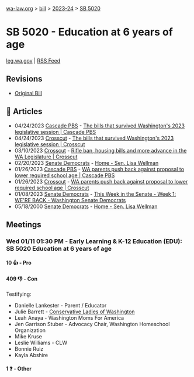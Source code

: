 [wa-law.org](/) > [bill](/bill/) > [2023-24](/bill/2023-24/) > [SB 5020](/bill/2023-24/sb/5020/)

# SB 5020 - Education at 6 years of age
[leg.wa.gov](https://app.leg.wa.gov/billsummary?BillNumber=5020&Year=2023&Initiative=false) | [RSS Feed](./rss.xml)

## Revisions
* [Original Bill](1/)

## 📰 Articles
* 04/24/2023 [Cascade PBS](/org/cascade_pbs/) - [The bills that survived Washington's 2023 legislative session | Cascade PBS](https://www.cascadepbs.org/politics/2023/04/bills-survived-washingtons-2023-legislative-session/#:~:text=Senate%20Bill%205020)
* 04/24/2023 [Crosscut](/org/crosscut/) - [The bills that survived Washington's 2023 legislative session | Crosscut](https://crosscut.com/politics/2023/04/bills-survived-washingtons-2023-legislative-session#:~:text=Senate%20Bill%205020)
* 03/10/2023 [Crosscut](/org/crosscut/) - [Rifle ban, housing bills and more advance in the WA Legislature | Crosscut](https://crosscut.com/politics/2023/03/rifle-ban-housing-bills-and-more-advance-wa-legislature#:~:text=Senate%20Bill%205020)
* 02/20/2023 [Senate Democrats](/org/senate_democrats/) - [Home - Sen. Lisa Wellman](https://senatedemocrats.wa.gov/blog/team_members/sen-lisa-wellman/#:~:text=A%20bill)
* 01/26/2023 [Cascade PBS](/org/cascade_pbs/) - [WA parents push back against proposal to lower required school age | Cascade PBS](https://www.cascadepbs.org/news/2023/01/wa-parents-push-back-against-proposal-lower-required-school-age/#:~:text=Senate%20Bill%205020)
* 01/26/2023 [Crosscut](/org/crosscut/) - [WA parents push back against proposal to lower required school age | Crosscut](https://crosscut.com/news/2023/01/wa-parents-push-back-against-proposal-lower-required-school-age#:~:text=Senate%20Bill%205020)
* 01/08/2023 [Senate Democrats](/org/senate_democrats/) - [This Week in the Senate - Week 1: WE'RE BACK - Washington Senate Democrats](https://senatedemocrats.wa.gov/blog/2023/01/08/this-week-in-the-senate-week-1-were-back/#:~:text=Senate%20Bill%205020)
* 05/18/2000 [Senate Democrats](/org/senate_democrats/) - [Home - Sen. Lisa Wellman](https://senatedemocrats.wa.gov/wellman/#:~:text=A%20bill)

## Meetings
### Wed 01/11 01:30 PM - Early Learning & K-12 Education (EDU): SB 5020 Education at 6 years of age
#### 10 👍 - Pro

#### 409 👎 - Con
Testifying:
* Danielle Lankester - Parent / Educator
* Julie Barrett - [Conservative Ladies of Washington](/org/conservative_ladies_of_washington/)
* Leah Anaya - Washington Moms For America
* Jen Garrison Stuber - Advocacy Chair, Washington Homeschool Organization
* Mike Kruse
* Leslie Williams - CLW
* Bonnie Ruiz
* Kayla Abshire

#### 1 ❓ - Other
